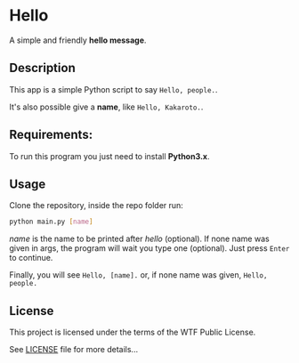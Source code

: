 # Hello

A simple and friendly **hello message**.

## Description

This app is a simple Python script to say `Hello, people.`.

It's also possible give a **name**, like `Hello, Kakaroto.`.

## Requirements:

To run this program you just need to install **Python3.x**.

## Usage

Clone the repository, inside the repo folder run:

```bash
python main.py [name]
```

_name_ is the name to be printed after _hello_ (optional).
If none name was given in args, the program will wait you type one (optional).
Just press `Enter` to continue.

Finally, you will see `Hello, [name].` or, if none name was given, `Hello, people.`

## License

This project is licensed under the terms of the WTF Public License.

See [LICENSE](LICENSE) file for more details...
